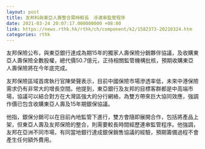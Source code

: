 ```yaml
---
layout: post
title: 友邦料與東亞人壽整合需時較長　涉連串監管程序
date: 2021-03-24 20:07:17.000000000 +08:00
link: https://news.rthk.hk/rthk/ch/component/k2/1582373-20210324.htm
categories: rthk
---
```


友邦保險公布，與東亞銀行達成為期15年的獨家人壽保險分銷夥伴協議，及收購東亞人壽保險全數股權，總代價50.7億元，正待相關監管機構批核，預期收購東亞人壽保險將在今年底完成。

友邦保險區域首席執行官陳榮聲表示，目前中國保險市場滲透率低，未來中港保險需求仍有非常大的增長空間。他提到，東亞銀行及友邦的目標客群都是中高端市場，協議可以結合對方在大灣區強大的分行網絡，為雙方帶來巨大協同效應，強調作價已包含收購東亞人壽及15年期銀保協議。

他指，銀保分銷可以在目前內地監管下進行，雙方會隨即展開合作，包括將產品上架，但東亞人壽及友邦保險的整合，則需要較長時間經歷連串監管程序。他強調，友邦在亞洲不同市場，有同當地銀行達成銀保銷售協議的經驗，預期籌備過程不會產生任何額外費用。
